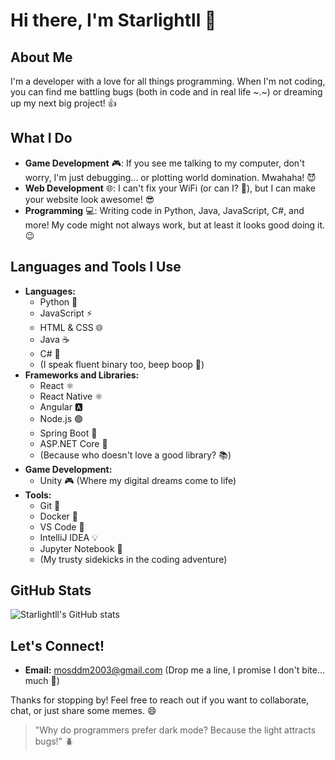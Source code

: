 # Hi there, I'm Starlightll 👋

## About Me
I'm a developer with a love for all things programming. When I'm not coding, you can find me battling bugs (both in code and in real life ~.~) or dreaming up my next big project! 👍

## What I Do
- **Game Development** 🎮: If you see me talking to my computer, don't worry, I'm just debugging... or plotting world domination. Mwahaha! 😈
- **Web Development** 🌐: I can't fix your WiFi (or can I? 🤔), but I can make your website look awesome! 😎
- **Programming** 💻: Writing code in Python, Java, JavaScript, C#, and more! My code might not always work, but at least it looks good doing it. 😉

## Languages and Tools I Use
- **Languages:** 
  - Python 🐍
  - JavaScript ⚡
  - HTML & CSS 🌐
  - Java ☕
  - C# 🎯
  - (I speak fluent binary too, beep boop 🤖)
- **Frameworks and Libraries:**
  - React ⚛️
  - React Native ⚛️
  - Angular 🅰️
  - Node.js 🟢
  - Spring Boot 🌱
  - ASP.NET Core 💼
  - (Because who doesn't love a good library? 📚)
- **Game Development:** 
  - Unity 🎮 (Where my digital dreams come to life)
- **Tools:**
  - Git 🐙
  - Docker 🐳
  - VS Code 📝
  - IntelliJ IDEA 💡
  - Jupyter Notebook 📓
  - (My trusty sidekicks in the coding adventure)

<!-- ## My Projects
Here are a few of my favorite creations:
- **Project 1:** [Epic Quest](link) - An RPG game where you save the world from evil forces. Spoiler: The real treasure was the friends we made along the way. 🏆
- **Project 2:** [Web Wizard](link) - A magical web app that makes your life easier. Abracadabra! Your to-do list just got sorted. ✨
- **Project 3:** [Data Dynamo](link) - A powerful data analysis tool for all your needs. Because data doesn't analyze itself... yet. 🤖 -->

## GitHub Stats
![Starlightll's GitHub stats](https://github-readme-stats.vercel.app/api?username=Starlightll&show_icons=true&theme=radical)

## Let's Connect!
- **Email:** [mosddm2003@gmail.com](mailto:mosddm2003@gmail.com) (Drop me a line, I promise I don't bite... much 🦇)
<!-- - **LinkedIn:** [Your LinkedIn Profile](https://www.linkedin.com/in/your-profile) (Let's network like pros 🤝)
- **Twitter:** [@YourTwitterHandle](https://twitter.com/YourTwitterHandle) (Tweets, memes, and tech tips galore 🐦) -->

Thanks for stopping by! Feel free to reach out if you want to collaborate, chat, or just share some memes. 😄

> "Why do programmers prefer dark mode? Because the light attracts bugs!" 🪲

<!---
Starlightll/Starlightll is a ✨ special ✨ repository because its `README.md` (this file) appears on your GitHub profile.
You can click the Preview link to take a look at your changes.
--->
